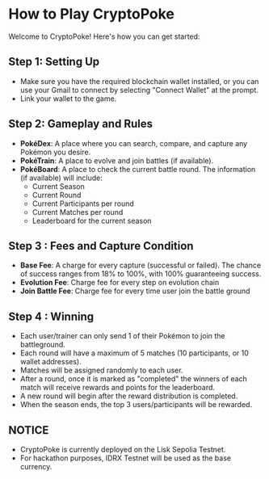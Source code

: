 # How to Play CryptoPoke

Welcome to CryptoPoke! Here's how you can get started:

## Step 1: Setting Up
- Make sure you have the required blockchain wallet installed, or you can use your Gmail to connect by selecting "Connect Wallet" at the prompt.
- Link your wallet to the game.

## Step 2: Gameplay and Rules
- **PokéDex**: A place where you can search, compare, and capture any Pokémon you desire.
- **PokéTrain**: A place to evolve and join battles (if available).
- **PokéBoard**: A place to check the current battle round. The information (if available) will include:
   - Current Season
   - Current Round
   - Current Participants per round
   - Current Matches per round
   - Leaderboard for the current season

## Step 3 : Fees and Capture Condition
- **Base Fee**: A charge for every capture (successful or failed). The chance of success ranges from 18% to 100%, with 100% guaranteeing success.
- **Evolution Fee**: Charge fee for every step on evolution chain
- **Join Battle Fee**: Charge fee for every time user join the battle ground

## Step 4 : Winning
- Each user/trainer can only send 1 of their Pokémon to join the battleground.
- Each round will have a maximum of 5 matches (10 participants, or 10 wallet addresses). 
- Matches will be assigned randomly to each user.
- After a round, once it is marked as "completed" the winners of each match will receive rewards and points for the leaderboard.
- A new round will begin after the reward distribution is completed.
- When the season ends, the top 3 users/participants will be rewarded.

## NOTICE
- CryptoPoke is currently deployed on the Lisk Sepolia Testnet.
- For hackathon purposes, IDRX Testnet will be used as the base currency.
